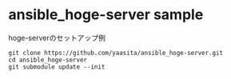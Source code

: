 ansible_hoge-server sample
===================

hoge-serverのセットアップ例

    git clone https://github.com/yaasita/ansible_hoge-server.git
    cd ansible_hoge-server
    git submodule update --init
